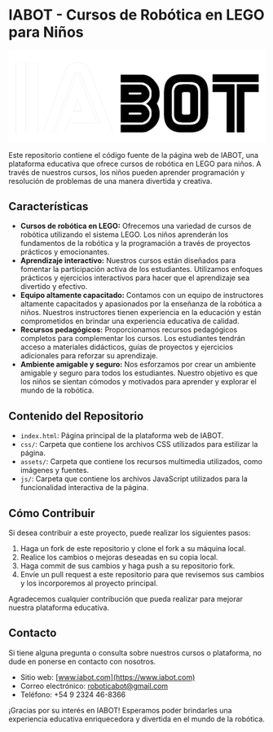 # IABOT - Cursos de Robótica en LEGO para Niños

![Logo de IABOT](assets/img/render/IABOT.webp)

Este repositorio contiene el código fuente de la página web de IABOT, una plataforma educativa que ofrece cursos de robótica en LEGO para niños. A través de nuestros cursos, los niños pueden aprender programación y resolución de problemas de una manera divertida y creativa.

## Características

- **Cursos de robótica en LEGO:** Ofrecemos una variedad de cursos de robótica utilizando el sistema LEGO. Los niños aprenderán los fundamentos de la robótica y la programación a través de proyectos prácticos y emocionantes.
- **Aprendizaje interactivo:** Nuestros cursos están diseñados para fomentar la participación activa de los estudiantes. Utilizamos enfoques prácticos y ejercicios interactivos para hacer que el aprendizaje sea divertido y efectivo.
- **Equipo altamente capacitado:** Contamos con un equipo de instructores altamente capacitados y apasionados por la enseñanza de la robótica a niños. Nuestros instructores tienen experiencia en la educación y están comprometidos en brindar una experiencia educativa de calidad.
- **Recursos pedagógicos:** Proporcionamos recursos pedagógicos completos para complementar los cursos. Los estudiantes tendrán acceso a materiales didácticos, guías de proyectos y ejercicios adicionales para reforzar su aprendizaje.
- **Ambiente amigable y seguro:** Nos esforzamos por crear un ambiente amigable y seguro para todos los estudiantes. Nuestro objetivo es que los niños se sientan cómodos y motivados para aprender y explorar el mundo de la robótica.

## Contenido del Repositorio

- `index.html`: Página principal de la plataforma web de IABOT.
- `css/`: Carpeta que contiene los archivos CSS utilizados para estilizar la página.
- `assets/`: Carpeta que contiene los recursos multimedia utilizados, como imágenes y fuentes.
- `js/`: Carpeta que contiene los archivos JavaScript utilizados para la funcionalidad interactiva de la página.

## Cómo Contribuir

Si desea contribuir a este proyecto, puede realizar los siguientes pasos:

1. Haga un fork de este repositorio y clone el fork a su máquina local.
2. Realice los cambios o mejoras deseadas en su copia local.
3. Haga commit de sus cambios y haga push a su repositorio fork.
4. Envíe un pull request a este repositorio para que revisemos sus cambios y los incorporemos al proyecto principal.

Agradecemos cualquier contribución que pueda realizar para mejorar nuestra plataforma educativa.

## Contacto

Si tiene alguna pregunta o consulta sobre nuestros cursos o plataforma, no dude en ponerse en contacto con nosotros.

- Sitio web: [www.iabot.com](https://www.iabot.com)
- Correo electrónico: roboticabot@gmail.com
- Teléfono: +54 9 2324 46-8366

¡Gracias por su interés en IABOT! Esperamos poder brindarles una experiencia educativa enriquecedora y divertida en el mundo de la robótica.
